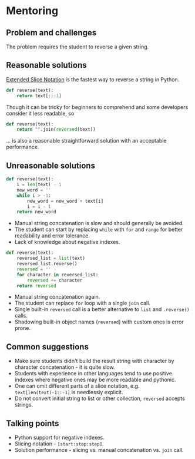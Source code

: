 # Mentoring

## Problem and challenges

The problem requires the student to reverse a given string.

## Reasonable solutions

[Extended Slice Notation][1] is the fastest way to reverse a string in Python.

```python
def reverse(text):
    return text[::-1]
```

Though it can be tricky for beginners to comprehend and some developers
consider it less readable, so

```python
def reverse(text):
    return "".join(reversed(text))
```

... is also a reasonable straightforward solution with an acceptable
performance.

## Unreasonable solutions

```python
def reverse(text):
    i = len(text) - 1
    new_word = ''
    while i > -1:
        new_word = new_word + text[i]
        i = i - 1
    return new_word
```

- Manual string concatenation is slow and should generally be avoided.
- The student can start by replacing `while` with `for` and `range` for better
  readability and error tolerance.
- Lack of knowledge about negative indexes.

```python
def reverse(text):
    reversed_list = list(text)
    reversed_list.reverse()
    reversed = ''
    for character in reversed_list:
        reversed += character
    return reversed
```

- Manual string concatenation again.
- The student can replace `for` loop with a single `join` call.
- Single built-in `reversed` call is a better alternative to `list` and
  `.reverse()` calls.
- Shadowing built-in object names (`reversed`) with custom ones is error
  prone.

## Common suggestions

- Make sure students didn't build the result string with character by character
  concatenation - it is quite slow.
- Students with experience in other languages tend to use positive indexes
  where negative ones may be more readable and pythonic.
- One can omit different parts of a slice notation, e.g.
  `text[len(text)-1::-1]` is needlessly explicit.
- Do not convert initial string to list or other collection, `reversed`
  accepts strings.

## Talking points

- Python support for negative indexes.
- Slicing notation - `[start:stop:step]`.
- Solution performance - slicing vs. manual concatenation vs. `join` call.

 [1]: https://docs.python.org/3.8/whatsnew/2.3.html#extended-slices
